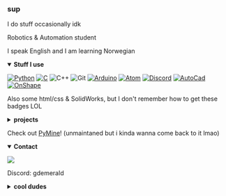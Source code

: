 ### sup
I do stuff occasionally idk

Robotics & Automation student

I speak English and I am learning Norwegian

<details open>
<summary><b>Stuff I use</b></summary>
<p>
  
[![Python](https://img.shields.io/badge/Python-3776AB?style=for-the-badge&logo=python&logoColor=white)]()
[![C](https://img.shields.io/badge/C-A8B9CC?style=for-the-badge&logo=C&logoColor=white)]()
![C++](https://img.shields.io/badge/C%2B%2B-00599C?logo=cplusplus&logoColor=fff&style=for-the-badge)
![Git](https://img.shields.io/badge/Git-F05032?logo=git&logoColor=fff&style=for-the-badge)
[![Arduino](https://img.shields.io/badge/Arduino-00979D?style=for-the-badge&logo=Arduino&logoColor=white)]()
[![Atom](https://img.shields.io/badge/Atom-66595C?style=for-the-badge&logo=Atom&logoColor=white)]()
[![Discord](https://img.shields.io/badge/Discord-7289DA?style=for-the-badge&logo=Discord&logoColor=white)]() 
[![AutoCad](https://img.shields.io/badge/AutoCad-0696D7?style=for-the-badge&logo=AutoDesk&logoColor=white)]()
[![OnShape](https://img.shields.io/badge/OnShape-DC0032?style=for-the-badge&logo=DPD&logoColor=white)]()

Also some html/css & SolidWorks, but I don't remember how to get these badges LOL

</p>
</details>

<details closed>
  <summary><b>projects</b></summary><br>
    
  [![emerald's Demon List](https://img.shields.io/badge/DemonList-1A86FD?style=for-the-badge&logo=Buddy&logoColor=white)](https://emerald73.github.io/emerald-demon-list)
</details>

Check out [PyMine](https://github.com/py-mine)! (unmaintaned but i kinda wanna come back to it lmao)

<details open>
<summary><b>Contact</b></summary>
<p>
<a href="mailto:gdemeralddragon@gmail.com" target="_blank">
  <img src="https://img.shields.io/badge/Email-D14836?style=for-the-badge&logo=Gmail&logoColor=white" />
</a>
  
Discord: gdemerald

</p>
</details>
<details closed>

<summary><b>cool dudes</b></summary><br>

[![Shwayz](https://img.shields.io/badge/shwayz-1A86FD?style=for-the-badge&logo=Buddy&logoColor=white)](https://github.com/Sh-wayz)

[![Iapetus11](https://img.shields.io/badge/iapetus11-1A86FD?style=for-the-badge&logo=Buddy&logoColor=white)](https://github.com/Iapetus-11)

</details>
